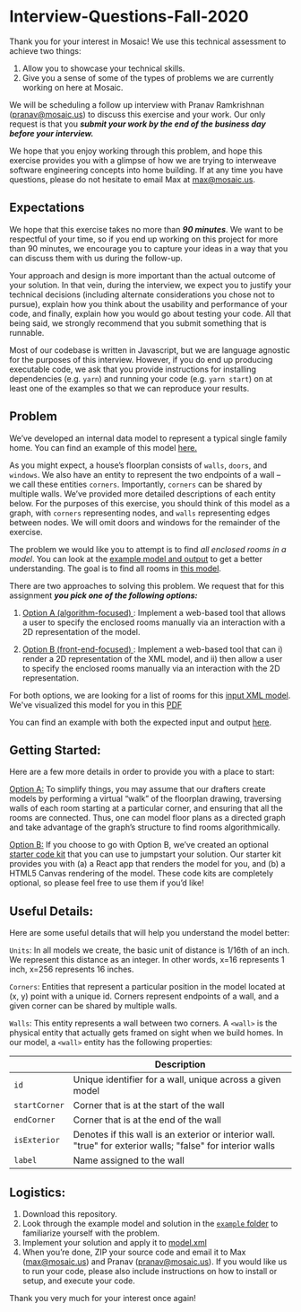 # Interview-Questions-Fall-2020

Thank you for your interest in Mosaic! We use this technical assessment to achieve two things:
1. Allow you to showcase your technical skills.
2. Give you a sense of some of the types of problems we are currently working on here at Mosaic.

We will be scheduling a follow up interview with Pranav Ramkrishnan (pranav@mosaic.us) to discuss this exercise and your work. Our only request is that you **_submit your work by the end of the business day before your interview._**

We hope that you enjoy working through this problem, and hope this exercise provides you with a glimpse of how we are trying to interweave software engineering concepts into home building.  If at any time you have questions, please do not hesitate to email Max at max@mosaic.us.

## Expectations

We hope that this exercise takes no more than **_90 minutes_**. We want to be respectful of your time, so if you end up working on this project for more than 90 minutes, we encourage you to capture your ideas in a way that you can discuss them with us during the follow-up. 

Your approach and design is more important than the actual outcome of your solution. In that vein, during the interview, we expect you to justify your technical decisions (including alternate considerations you chose not to pursue), explain how you think about the usability and performance of your code, and finally, explain how you would go about testing your code. All that being said, we strongly recommend that you submit something that is runnable.

Most of our codebase is written in Javascript, but we are language agnostic for the purposes of this interview. However, if you do end up producing executable code, we ask that you provide instructions for installing dependencies (e.g. `yarn`) and running your code (e.g. `yarn start`) on at least one of the examples so that we can reproduce your results.

## Problem

We’ve developed an internal data model to represent a typical single family home. You can find an example of this model [here.](https://github.com/mosaic-builders/Rooms-Tech-Assessment/blob/master/model.xml)

As you might expect, a house’s floorplan consists of `walls`, `doors`, and `windows`. We also have an entity to represent the two endpoints of a wall – we call these entities `corners`. Importantly, `corners` can be shared by multiple walls. We’ve provided more detailed descriptions of each entity below. For the purposes of this exercise, you should think of this model as a graph, with `corners` representing nodes, and `walls` representing edges between nodes. We will omit doors and windows for the remainder of the exercise.

The problem we would like you to attempt is to find _all enclosed rooms in a model_.  You can look at the [example model and output](https://github.com/mosaic-builders/Rooms-Tech-Assessment/tree/master/example) to get a better understanding. The goal is to find all rooms in [this model](https://github.com/mosaic-builders/Rooms-Tech-Assessment/blob/master/model.xml).

There are two approaches to solving this problem. We request that for this assignment **_you pick one of the following options:_**
1. <ins> Option A (algorithm-focused) </ins>: Implement a web-based tool that allows a user to specify the enclosed rooms manually via an interaction with a 2D representation of the model.

2. <ins> Option B (front-end-focused) </ins>: Implement a web-based tool that can i) render a 2D representation of the  XML model, and ii) then allow a user to specify the enclosed rooms manually via an interaction with the 2D representation.

For both options, we are looking for a list of rooms for this [input XML model](https://github.com/mosaic-builders/Rooms-Tech-Assessment/blob/master/model.xml). We've visualized this model for you in this [PDF](https://github.com/mosaic-builders/Rooms-Tech-Assessment/blob/master/model.pdf)

You can find an example with both the expected input and output [here](https://github.com/mosaic-builders/Rooms-Tech-Assessment/tree/master/example).

## Getting Started:
Here are a few more details in order to provide you with a place to start:

<ins>Option A:</ins> To simplify things, you may assume that our drafters create models by performing a virtual “walk” of the floorplan drawing, traversing walls of each room starting at a particular corner, and ensuring that all the rooms are connected. Thus, one can model floor plans as a directed graph and take advantage of the graph’s structure to find rooms algorithmically.

<ins>Option B:</ins> If you choose to go with Option B, we’ve created an optional [starter code kit](https://github.com/mosaic-builders/Rooms-Tech-Assessment/tree/master/optionB) that you can use to jumpstart your solution. Our starter kit provides you with (a) a React app that renders the model for you, and (b) a HTML5 Canvas rendering of the model. These code kits are completely optional, so please feel free to use them if you’d like! 


## Useful Details:
Here are some useful details that will help you understand the model better:

`Units`: In all models we create, the basic unit of distance is 1/16th of an inch. We represent this distance as an integer. In other words, x=16 represents 1 inch, x=256 represents 16 inches.

`Corners`: Entities that represent a particular position in the model located at (x, y) point with a unique id. Corners represent endpoints of a wall, and a given corner can be shared by multiple walls.

`Walls`: This entity represents a wall between two corners. A `<wall>` is the physical entity that actually gets framed on sight when we build homes. In our model, a `<wall>` entity has the following properties:

|  | Description  |
|-|-|
| `id` | Unique identifier for a wall, unique across a given model  |
| `startCorner` | Corner that is at the start of the wall |
| `endCorner` | Corner that is at the end of the wall  |
| `isExterior` | Denotes if this wall is an exterior or interior wall. "true" for exterior walls; "false" for interior walls |
| `label` | Name assigned to the wall |



## Logistics:
1. Download this repository.
2. Look through the example model and solution in the [`example` folder](https://github.com/mosaic-builders/Rooms-Tech-Assessment/tree/master/example) to familiarize yourself with the problem.
3. Implement your solution and apply it to [model.xml](https://github.com/mosaic-builders/Rooms-Tech-Assessment/blob/master/model.xml)
4. When you’re done, ZIP your source code and email it to Max (max@mosaic.us) and Pranav (pranav@mosaic.us). If you would like us to run your code, please also include instructions on how to install or setup, and execute your code. 

Thank you very much for your interest once again!
